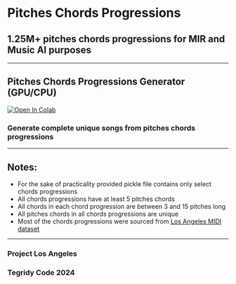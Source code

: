 # Pitches Chords Progressions
## 1.25M+ pitches chords progressions for MIR and Music AI purposes

***

## Pitches Chords Progressions Generator (GPU/CPU)

[![Open In Colab][colab-badge]][colab-notebook1]

[colab-notebook1]: <https://colab.research.google.com/github/asigalov61/Tegridy-MIDI-Dataset/blob/master/Pitches_Chords_Progressions_Generator.ipynb>
[colab-badge]: <https://colab.research.google.com/assets/colab-badge.svg>

### Generate complete unique songs from pitches chords progressions

***

## Notes:

* For the sake of practicality provided pickle file contains only select chords progressions
* All chords progressions have at least 5 pitches chords
* All chords in each chord progression are between 3 and 15 pitches long
* All pitches chords in all chords progressions are unique
* Most of the chords progressions were sourced from [Los Angeles MIDI dataset](https://github.com/asigalov61/Los-Angeles-MIDI-Dataset)

***

### Project Los Angeles
### Tegridy Code 2024
